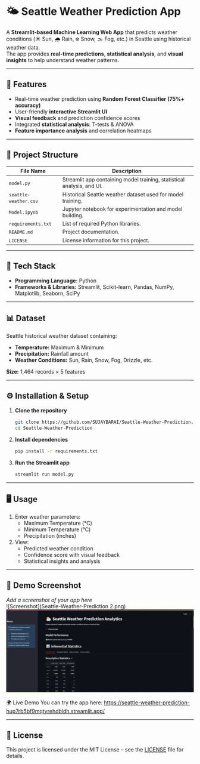 
# 🌤️ Seattle Weather Prediction App  

A **Streamlit-based Machine Learning Web App** that predicts weather conditions (☀️ Sun, 🌧️ Rain, ❄️ Snow, 🌫️ Fog, etc.) in Seattle using historical weather data.  
The app provides **real-time predictions**, **statistical analysis**, and **visual insights** to help understand weather patterns.

---

## 🚀 Features  
- Real-time weather prediction using **Random Forest Classifier (75%+ accuracy)**  
- User-friendly **interactive Streamlit UI**  
- **Visual feedback** and prediction confidence scores  
- Integrated **statistical analysis**: T-tests & ANOVA  
- **Feature importance analysis** and correlation heatmaps  

---

## 📂 Project Structure  

| File Name            | Description |
|----------------------|-------------|
| `model.py`           | Streamlit app containing model training, statistical analysis, and UI. |
| `seattle-weather.csv`| Historical Seattle weather dataset used for model training. |
| `Model.ipynb`        | Jupyter notebook for experimentation and model building. |
| `requirements.txt`   | List of required Python libraries. |
| `README.md`          | Project documentation. |
| `LICENSE`            | License information for this project. |

---

## 🧪 Tech Stack  
- **Programming Language:** Python  
- **Frameworks & Libraries:** Streamlit, Scikit-learn, Pandas, NumPy, Matplotlib, Seaborn, SciPy  

---

## 📊 Dataset  
Seattle historical weather dataset containing:
- **Temperature:** Maximum & Minimum  
- **Precipitation:** Rainfall amount  
- **Weather Conditions:** Sun, Rain, Snow, Fog, Drizzle, etc.

**Size:** 1,464 records × 5 features  

---

## ⚙️ Installation & Setup  

1. **Clone the repository**  
   ```bash
   git clone https://github.com/SUJAYBARAI/Seattle-Weather-Prediction.git
   cd Seattle-Weather-Prediction
   ```

2. **Install dependencies**  
   ```bash
   pip install -r requirements.txt
   ```

3. **Run the Streamlit app**  
   ```bash
   streamlit run model.py
   ```

---

## 🖥️ Usage  
1. Enter weather parameters:
   - Maximum Temperature (°C)  
   - Minimum Temperature (°C)  
   - Precipitation (inches)  
2. View:
   - Predicted weather condition  
   - Confidence score with visual feedback  
   - Statistical insights and analysis  

---

## 📸 Demo Screenshot  
_Add a screenshot of your app here_  
![Screenshot](Seattle-Weather-Prediction 2.png)
![Screenshot](Seattle-Weather-Prediction.png)

🌍 Live Demo
You can try the app here: https://seattle-weather-prediction-hup7rb5bf9mqtyrehdbldh.streamlit.app/

---

## 📜 License  
This project is licensed under the MIT License – see the [LICENSE](LICENSE) file for details.  
